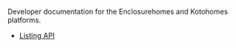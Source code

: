 Developer documentation for the Enclosurehomes and Kotohomes platforms.

* [Listing API](./listing_api.md)
